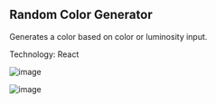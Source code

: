 ## Random Color Generator

Generates a color based on color or luminosity input.

Technology: React

![image](https://user-images.githubusercontent.com/108671602/198983705-a189c439-d80f-4eb5-8add-0dc06720bb0c.png)


![image](https://user-images.githubusercontent.com/108671602/198983142-041c6930-3f1f-45e2-b750-c874b1dccf6b.png)
